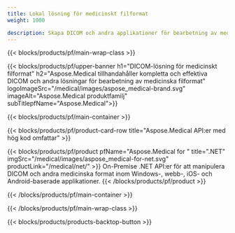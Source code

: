 ```yaml
---
title: Lokal lösning för medicinskt filformat 
weight: 1000

description: Skapa DICOM och andra applikationer för bearbetning av medicinska format med Aspose Medical On-Premise API:er
---
```


{{< blocks/products/pf/main-wrap-class >}}

{{< blocks/products/pf/upper-banner h1="DICOM-lösning för medicinskt filformat" h2="Aspose.Medical tillhandahåller kompletta och effektiva DICOM och andra lösningar för bearbetning av medicinska filformat" logoImageSrc="/medical/images/aspose_medical-brand.svg" imageAlt="Aspose.Medical produktfamilj" subTitlepfName="Aspose.Medical">}}

{{< blocks/products/pf/main-container >}}

{{< blocks/products/pf/product-card-row title="Aspose.Medical API:er med hög kod omfattar" >}}

{{< blocks/products/pf/product pfName="Aspose.Medical for " title=".NET" imgSrc="/medical/images/aspose_medical-for-net.svg" productLink="/medical/net/" >}}
On-Premise .NET API:er för att manipulera DICOM och andra medicinska format inom Windows-, webb-, iOS- och Android-baserade applikationer.
{{< /blocks/products/pf/product >}}

{{< /blocks/products/pf/main-container >}}

{{< /blocks/products/pf/main-wrap-class >}}

{{< blocks/products/products-backtop-button >}}